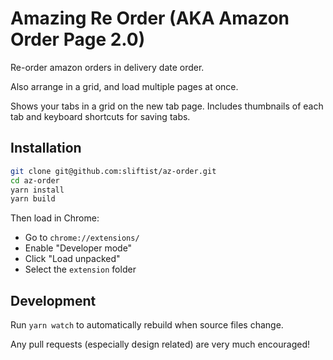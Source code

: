 # Amazing Re Order (AKA Amazon Order Page 2.0)

Re-order amazon orders in delivery date order.

Also arrange in a grid, and load multiple pages at once.

Shows your tabs in a grid on the new tab page. Includes thumbnails of each tab and keyboard shortcuts for saving tabs.

## Installation

```bash
git clone git@github.com:sliftist/az-order.git
cd az-order
yarn install
yarn build
```
Then load in Chrome:
- Go to `chrome://extensions/`
- Enable "Developer mode"
- Click "Load unpacked" 
- Select the `extension` folder

## Development

Run `yarn watch` to automatically rebuild when source files change.

Any pull requests (especially design related) are very much encouraged!